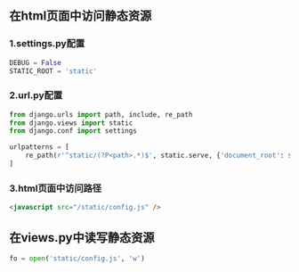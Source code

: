 ## 在html页面中访问静态资源  
### 1.settings.py配置  

```python  
DEBUG = False  
STATIC_ROOT = 'static'  
```  

### 2.url.py配置  
```python  
from django.urls import path, include, re_path  
from django.views import static  
from django.conf import settings  

urlpatterns = [  
    re_path(r'^static/(?P<path>.*)$', static.serve, {'document_root': settings.STATIC_ROOT}, name='static')  
]  
```

### 3.html页面中访问路径  
```html  
<javascript src="/static/config.js" />  
```

## 在views.py中读写静态资源  
```python  
fo = open('static/config.js', 'w')  
```
